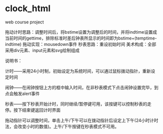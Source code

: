 # clock_html
web course project

拖动计时思路：调整时间后，将bstime设置为调整后的时间，并将indtime设置成当前时间的gettime，排除标准时差后钟表所显示的时间即为bstime+(temptime-indtime)
拖动实现：mousedown事件
秒表思路：重设初始时间
美术构成：全部采用div元素、input元素和svg绘制组成


说明书：

计时——采用24小时制，初始设定为系统时间，可以通过鼠标拨动指针，重新设定时间

闹钟——在闹钟按钮上方的框中输入时间，在非秒表模式下点击闹钟设置完毕，到点会触发alert事件

秒表——按下秒表开始计时，同时继续/暂停键可用，该按键可以控制秒表的走停。按下结束键返回计时界面

拖动指针可以调整时间，单击上午/下午可以在拨动指针后设定上下午(24小时计时法，会改变小时的数值)。上午/下午按键在秒表模式不可用。

